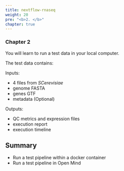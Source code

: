 ```yaml
---
title: nextflow-rnaseq
weight: 20
pre: "<b>2. </b>"
chapter: true
---
```


### Chapter 2

You will learn to run a test data in your local computer.

The test data contains:

Inputs:
 
- 4 files from _SCerevisiae_
- genome FASTA
- genes GTF
- metadata (Optional)

Outputs:

- QC metrics and expression files
- execution report
- execution timeline

## Summary

- Run a test pipeline within a docker container
- Run a test pipeline in Open Mind